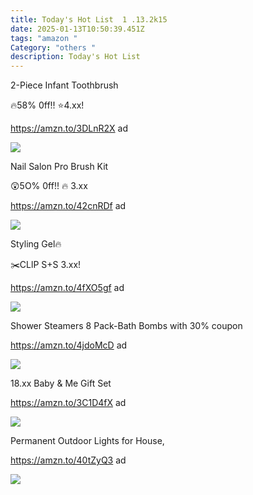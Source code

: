 ```yaml
---
title: Today's Hot List  1 .13.2k15
date: 2025-01-13T10:50:39.451Z
tags: "amazon "
Category: "others "
description: Today's Hot List
---
```

<!--StartFragment-->

2-Piece Infant Toothbrush

🔥58% 0ff!! ⭐4.xx!

https://amzn.to/3DLnR2X ad  

![](https://m.media-amazon.com/images/I/61BRVqZhc6L._SL1500_.jpg)

<!--StartFragment-->



Nail Salon Pro Brush Kit

😲5O% 0ff!! 🔥 3.xx

https://amzn.to/42cnRDf ad

<!--StartFragment-->

![](https://m.media-amazon.com/images/I/714Z12FbpGL._SL1500_.jpg)

<!--StartFragment-->

Styling Gel🔥

✂️CLlP S+S 3.xx!

https://amzn.to/4fXO5gf ad

<!--StartFragment-->

![](https://m.media-amazon.com/images/I/61Rz0W6PfrL._SL1500_.jpg)<!--StartFragment-->

Shower Steamers 8 Pack-Bath Bombs with 30% coupon 

https://amzn.to/4jdoMcD ad

<!--StartFragment-->

![](https://m.media-amazon.com/images/I/81btczipqIL._AC_SL1500_.jpg)

<!--StartFragment-->

18.xx Baby & Me Gift Set

https://amzn.to/3C1D4fX ad

<!--StartFragment-->

![](https://m.media-amazon.com/images/I/717S1G4-JkL._AC_SL1500_.jpg)



Permanent Outdoor Lights for House, 

https://amzn.to/40tZyQ3 ad

<!--StartFragment-->

![](https://m.media-amazon.com/images/I/71Iuir0dD9L._AC_SL1500_.jpg)

<!--EndFragment-->

<!--EndFragment-->

<!--EndFragment-->